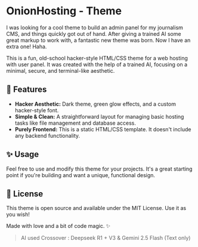 # OnionHosting - Theme

I was looking for a cool theme to build an admin panel for my journalism CMS, and things quickly got out of hand. After giving a trained AI some great markup to work with, a fantastic new theme was born. Now I have an extra one! Haha.

This is a fun, old-school hacker-style HTML/CSS theme for a web hosting with user panel. It was created with the help of a trained AI, focusing on a minimal, secure, and terminal-like aesthetic.

## 🚀 Features
* **Hacker Aesthetic:** Dark theme, green glow effects, and a custom hacker-style font.
* **Simple & Clean:** A straightforward layout for managing basic hosting tasks like file management and database access.
* **Purely Frontend:** This is a static HTML/CSS template. It doesn't include any backend functionality.

## ✨ Usage
Feel free to use and modify this theme for your projects. It's a great starting point if you're building and want a unique, functional design.

## 📄 License
This theme is open source and available under the MIT License. Use it as you wish!

Made with love and a bit of code magic. ✨

> AI used Crossover : Deepseek R1 + V3 & Gemini 2.5 Flash (Text only)
